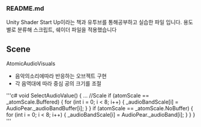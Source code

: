 ### README.md

Unity Shader Start Up이라는 책과 유투브를 통해공부하고 실습한 파일 입니다.
용도별로 분류해 스크립트, 쉐이더 파일을 적용했습니다

## Scene

AtomicAudioVisuals
+ 음악의소리에따라 반응하는 오브젝트 구현
+ 각 음역대에 따라 중심 공의 크기를 조절

'''c#
void SelectAudioValue()
    {
	...
        //Scale
        if (atomScale == _atomScale.Buffered)
        {
            for (int i = 0; i < 8; i++)
            {
                _audioBandScale[i] = AudioPear._audioBandBuffer[i];
            }
        }
        if (atomScale == _atomScale.NoBuffer)
        {
            for (int i = 0; i < 8; i++)
            {
                _audioBandScale[i] = AudioPear._audioBand[i];
            }
        }
    }
'''
